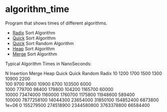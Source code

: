 # algorithm_time

Program that shows times of different algorithms.

- [Radix](https://www.programiz.com/dsa/radix-sort) Sort Algorithm
- [Quick](https://www.programiz.com/dsa/quick-sort) Sort Algorithm
- [Quick](https://www.geeksforgeeks.org/quicksort-using-random-pivoting/) Sort Random Algorithm
- [Heap](https://www.programiz.com/dsa/heap-sort) Sort Algorithm
- [Merge](https://www.programiz.com/dsa/merge-sort) Sort Algorithm   



Typical Algorithm Times in NanoSeconds:    

N		Insertion	Merge		Heap		Quick		Quick Random	Radix 
10        	1200      	1700      	1500      	1300      	10900     	2200      	
100       	9700      	9600      	10900     	6700      	103500    	6000      	
1000      	779700    	98400     	179800    	104200    	1165700   	60000     	
10000     	73474000  	1160000   	1760700   	1175800   	11948600  	589400    	
100000    	7877258100	14044300  	23654000  	31850100  	154852400 	6873800   	
1e+06     	0         	155279500 	274518900 	2344580800	3763378800	66584400  	
